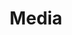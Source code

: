 ---
locale: en
category: covid19
title: Media
description: Media places we've been on 
features:
  - featureTitle: Rory
    featureText: A good boy - probably the best boy to be honest! Some example text
      explaining this parnter!!! 🐕🐕🐕
    image: /images/rory.jpg
    url: https://ecosia.org
  - featureTitle: Rory
    featureText: A good boy - probably the best boy to be honest! Some example text
      explaining this parnter!!! 🐕🐕🐕
    image: /images/rory.jpg
    url: https://ecosia.org
  - featureTitle: Rory
    featureText: A good boy - probably the best boy to be honest! Some example text
      explaining this parnter!!! 🐕🐕🐕
    image: /images/rory.jpg
    url: https://ecosia.org
  - featureTitle: Rory
    featureText: A good boy - probably the best boy to be honest! Some example text
      explaining this parnter!!! 🐕🐕🐕
    image: /images/rory.jpg
    url: https://ecosia.org
---